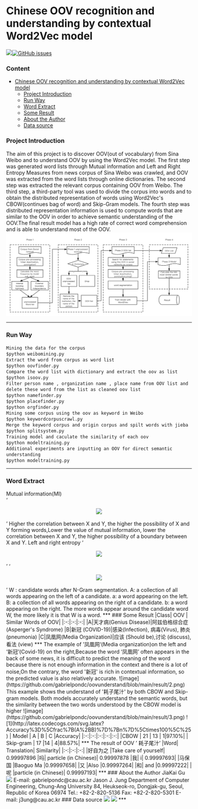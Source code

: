 # Chinese OOV recognition and understanding by contextual Word2Vec model
 <a href="https://github.com/topics/python"><img src="https://img.shields.io/badge/-Python-black?style=flat&logo=python&logoColor=white"></a>[![GitHub issues](https://img.shields.io/github/issues/gabrielpondc/oovunderstand)](https://github.com/gabrielpondc/oovunderstand/issues)
### Content
- [Chinese OOV recognition and understanding by contextual Word2Vec model](#Chinese-OOV-recognition-and-understanding-by-contextual-Word2Vec-model)
    + [Project Introduction](#Project-Introduction)
    + [Run Way](#Run-Way)
    + [Word Extract](#Word-Extract)
    + [Some Result](#Some-Result)
    + [About the Author](#About-the-Author)
    + [Data source](#Data-source)
### Project Introduction
The aim of this project is to discover OOV(out of vocabulary) from Sina Weibo and to understand OOV by using the Word2Vec model. The first step was generated word lists through Mutual information and Left and Right Entropy Measures from news corpus of Sina Weibo was crawled, and OOV was extracted from the word lists through online dictionaries. The second step was extracted the relevant corpus containing OOV from Weibo. The third step, a third-party tool was used to divide the corpus into words and to obtain the distributed representation of words using Word2Vec's CBOW(continues bag of word) and Skip-Gram models. The fourth step was distributed representation information is used to compute words that are similar to the OOV in order to achieve semantic understanding of the OOV.The final result model has a high rate of correct word comprehension and is able to understand most of the OOV. 
![image](https://github.com/gabrielpondc/oovunderstand/blob/main/result/1.png)
***
### Run Way
    Mining the data for the corpus
    $python weibomining.py
    Extract the word from corpus as word list
    $python oovfinder.py
    Compare the word list with dictionary and extract the oov as list
    $python isoov.py
    Filter person name , organization name , place name from OOV list and delete these word from the list as cleaned oov list
    $python namefinder.py
    $python placefinder.py
    $python orgfinder.py
    Mining some corpus using the oov as keyword in Weibo 
    $python keywordcorpuscrawl.py
    Merge the keyword corpus and origin corpus and spilt words with jieba
    $python splitsystem.py
    Training model and caculate the similarity of each oov
    $python modeltraining.py
    Additional experiments are inputting an OOV for direct semantic understanding
    $python modeltraining.py
***
### Word Extract
Mutual information(MI)   
‘<p align="center">
    <img src="http://latex.codecogs.com/svg.latex?MI(x%3By)%3Dlog%5Cfrac%7Bp(x%2Cy)%7D%7Bp(x)p(y)%7D%3Dlog%5Cfrac%7Bp(x%7Cy)%7D%7Bp(x)%7D%3Dlog%5Cfrac%7Bp(y%7Cx)%7D%7Bp(y)%7D%5C">
</p>    ’
Higher the correlation between X and Y, the higher the possibility of X and Y forming words,Lower the value of mutual information, lower the correlation between X and Y, the higher possibility of a boundary between X and Y.  
Left and right entropy 
‘<p align="center">
    <img src="https://latex.codecogs.com/svg.latex?E_L%5Cleft(W%5Cright)%3D-%5Csum_%7B%5Cforall%20a%5Cin%20A%7D%7BP%5Cleft(aW%5Cmiddle%7C%20W%5Cright)%5Cast%7Blog%7D_2P%5Cleft(aW%5Cmiddle%7C%20W%5Cright)%7D">
</p>  ’
‘<p align="center"><img src="https://latex.codecogs.com/svg.latex?E_R%5Cleft(W%5Cright)%3D-%5Csum_%7B%5Cforall%20b%5Cin%20B%7D%7BP%5Cleft(Wb%5Cmiddle%7C%20W%5Cright)%5Cast%7Blog%7D_2P%5Cleft(Wb%5Cmiddle%7C%20W%5Cright)%7D"></p> ’
W : candidate words after N-Gram segmentation.   
A: a collection of all words appearing on the left of a candidate.   
a: a word appearing on the left.   
B: a collection of all words appearing on the right of a candidate.   
b: a word appearing on the right.   
The more words appear around the candidate word W, the more likely it is that W is a word.    
***
### Some Result
|Class| OOV | Similar Words of OOV|
|:-:|:-:|:-:|
|A|天才病(Genius Disease)|阿兹伯格综合症(Asperger's Syndrome)
|B|新冠 (COVID-19)|感染(Infection), 病毒(Virus), 肺炎(pneumonia)
|C|凤凰网(Media Organization)|应该 (Should be),讨论 (discuss),看法 (view)
***
The example of ’凤凰网‘(Media organization)on the left and ‘新冠’(Covid-19) on the right,Because the word ‘凤凰网’ often appears in the back of some news, it is difficult to predict the meaning of the word because there is not enough information in the context and there is a lot of noise,On the contrary, the word '新冠' is rich in contextual information, so the predicted value is also relatively accurate.
![image](https://github.com/gabrielpondc/oovunderstand/blob/main/result/2.png)
This example shows the understand of '耗子尾汁' by both CBOW and Skip-gram models. Both models accurately understand the semantic words, but the similarity between the two words understood by the CBOW model is higher
![image](https://github.com/gabrielpondc/oovunderstand/blob/main/result/3.png)
![1](http://latex.codecogs.com/svg.latex?Accuracy%3D%5Cfrac%7B(A%2BB)%7D%7Bn%7D%5Ctimes100%5C%25)  
| Model | A | B | C |Accuracy|
|:-:|:-:|:-:|:-:|:-:|
|CBOW  | 21 | 13 | 1|97.10%|
| Skip-gram | 17 |14  | 4|88.57%|  
***
The result of OOV ’ 耗子尾汁’
|Word| Translation| Similarity|
|:-:|:-:|:-:|
|好自为之 |Take care of yourself| 0.99997896
|吗| particle (in Chinese)| 0.99997878
|我| i| 0.99997693|
|马保国 |Baoguo Ma |0.99997658|
|又 |Also |0.99997264|
|和| and |0.99997222|
|呢 |particle (in Chinese)| 0.99997193|
***
### About the Author
JiaKai Gu   <a href="https://github.com/gabrielpondc"><img src="http://img.shields.io/badge/-Github-FFFFFF?style=flat&logo=github&logoColor=000000"></a>    
E-mail: gabrielpondc@cau.ac.kr  
Jason J. Jung   
Department of Computer Engineering, Chung-Ang University 84, Heukseok-ro, Dongjak-gu, Seoul, Republic of Korea 06974  
Tel.: +82-2-820-5136  
Fax: +82-2-820-5301  
E-mail: j3ung@cau.ac.kr  
### Data source
<a href="https://www.weibo.com/breakingnews"><img src="https://img.shields.io/badge/Corpus Source-Sina Break News-brightgreen"></a>
<a href="https://hanyu.baidu.com/"><img src="https://img.shields.io/badge/Dictionary Source-Baidu Hanyu Dictionary-brightgreen"></a>
***
